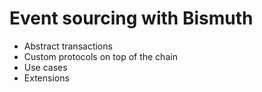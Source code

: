 # Event sourcing with Bismuth

- Abstract transactions
- Custom protocols on top of the chain
- Use cases
- Extensions

